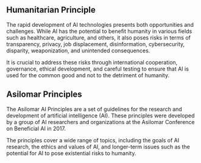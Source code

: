 ## Humanitarian Principle
The rapid development of AI technologies presents both opportunities and challenges. While AI has the potential to benefit humanity in various fields such as healthcare, agriculture, and others, it also poses risks in terms of transparency, privacy, job displacement, disinformation, cybersecurity, disparity, weaponization, and unintended consequences.

It is crucial to address these risks through international cooperation, governance, ethical development, and careful testing to ensure that AI is used for the common good and not to the detriment of humanity.

## Asilomar Principles
The Asilomar AI Principles are a set of guidelines for the research and development of artificial intelligence (AI). These principles were developed by a group of AI researchers and organizations at the Asilomar Conference on Beneficial AI in 2017.

The principles cover a wide range of topics, including the goals of AI research, the ethics and values of AI, and longer-term issues such as the potential for AI to pose existential risks to humanity.